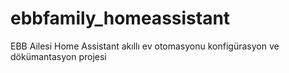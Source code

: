 # ebbfamily_homeassistant
EBB Ailesi Home Assistant akıllı ev otomasyonu konfigürasyon ve dökümantasyon projesi
